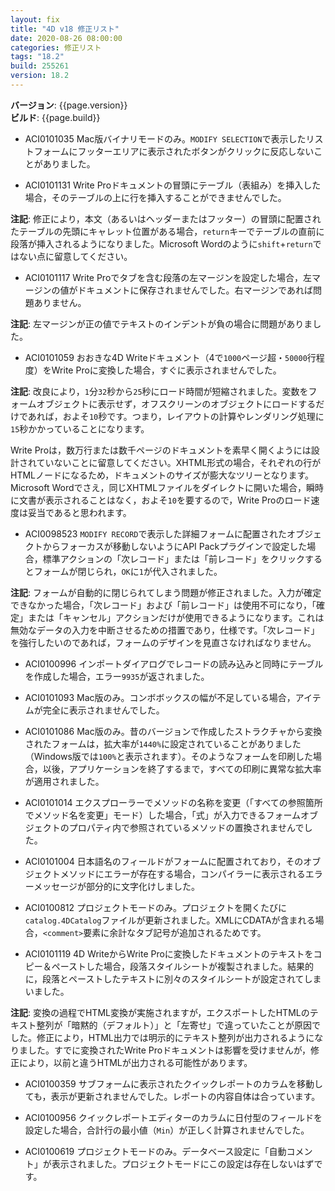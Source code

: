 ```yaml
---
layout: fix
title: "4D v18 修正リスト"
date: 2020-08-26 08:00:00
categories: 修正リスト
tags: "18.2"
build: 255261
version: 18.2
---
```


**バージョン**: {{page.version}}  
**ビルド**: {{page.build}}  

* ACI0101035 Mac版バイナリモードのみ。``MODIFY SELECTION``で表示したリストフォームにフッターエリアに表示されたボタンがクリックに反応しないことがありました。

* ACI0101131 Write Proドキュメントの冒頭にテーブル（表組み）を挿入した場合，そのテーブルの上に行を挿入することができませんでした。

**注記**: 修正により，本文（あるいはヘッダーまたはフッター）の冒頭に配置されたテーブルの先頭にキャレット位置がある場合，``return``キーでテーブルの直前に段落が挿入されるようになりました。Microsoft Wordのように``shift``+``return``ではない点に留意してください。

* ACI0101117 Write Proでタブを含む段落の左マージンを設定した場合，左マージンの値がドキュメントに保存されませんでした。右マージンであれば問題ありません。

**注記**: 左マージンが正の値でテキストのインデントが負の場合に問題がありました。

* ACI0101059 おおきな4D Writeドキュメント（4で``1000``ページ超・``50000``行程度）をWrite Proに変換した場合，すぐに表示されませんでした。

**注記**: 改良により，``1``分``32``秒から``25``秒にロード時間が短縮されました。変数をフォームオブジェクトに表示せず，オフスクリーンのオブジェクトにロードするだけであれば，およそ``10``秒です。つまり，レイアウトの計算やレンダリング処理に``15``秒かかっていることになります。

Write Proは，数万行または数千ページのドキュメントを素早く開くようには設計されていないことに留意してください。XHTML形式の場合，それぞれの行がHTMLノードになるため，ドキュメントのサイズが膨大なツリーとなります。Microsoft Wordでさえ，同じXHTMLファイルをダイレクトに開いた場合，瞬時に文書が表示されることはなく，およそ``10``を要するので，Write Proのロード速度は妥当であると思われます。

* ACI0098523 ``MODIFY RECORD``で表示した詳細フォームに配置されたオブジェクトからフォーカスが移動しないようにAPI Packプラグインで設定した場合，標準アクションの「次レコード」または「前レコード」をクリックするとフォームが閉じられ，``OK``に`1`が代入されました。

**注記**: フォームが自動的に閉じられてしまう問題が修正されました。入力が確定できなかった場合，「次レコード」および「前レコード」は使用不可になり，「確定」または「キャンセル」アクションだけが使用できるようになります。これは無効なデータの入力を中断させるための措置であり，仕様です。「次レコード」を強行したいのであれば，フォームのデザインを見直さなければなりません。

* ACI0100996 インポートダイアログでレコードの読み込みと同時にテーブルを作成した場合，エラー``9935``が返されました。

* ACI0101093 Mac版のみ。コンボボックスの幅が不足している場合，アイテムが完全に表示されませんでした。

* ACI0101086 Mac版のみ。昔のバージョンで作成したストラクチャから変換されたフォームは，拡大率が``1440%``に設定されていることがありました（Windows版では``100%``と表示されます）。そのようなフォームを印刷した場合，以後，アプリケーションを終了するまで，すべての印刷に異常な拡大率が適用されました。

* ACI0101014 エクスプローラーでメソッドの名称を変更（「すべての参照箇所でメソッド名を変更」モード）した場合，「式」が入力できるフォームオブジェクトのプロパティ内で参照されているメソッドの置換されませんでした。

* ACI0101004 日本語名のフィールドがフォームに配置されており，そのオブジェクトメソッドにエラーが存在する場合，コンパイラーに表示されるエラーメッセージが部分的に文字化けしました。

* ACI0100812 プロジェクトモードのみ。プロジェクトを開くたびに``catalog.4DCatalog``ファイルが更新されました。XMLにCDATAが含まれる場合，``<comment>``要素に余計なタブ記号が追加されるためです。

* ACI0101119 4D WriteからWrite Proに変換したドキュメントのテキストをコピー＆ペーストした場合，段落スタイルシートが複製されました。結果的に，段落とペーストしたテキストに別々のスタイルシートが設定されてしまいました。

**注記**: 変換の過程でHTML変換が実施されますが，エクスポートしたHTMLのテキスト整列が「暗黙的（デフォルト）」と「左寄せ」で違っていたことが原因でした。修正により，HTML出力では明示的にテキスト整列が出力されるようになりました。すでに変換されたWrite Proドキュメントは影響を受けませんが，修正により，以前と違うHTMLが出力される可能性があります。

* ACI0100359 サブフォームに表示されたクイックレポートのカラムを移動しても，表示が更新されませんでした。レポートの内容自体は合っています。

* ACI0100956 クイックレポートエディターのカラムに日付型のフィールドを設定した場合，合計行の最小値（``Min``）が正しく計算されませんでした。

* ACI0100619  プロジェクトモードのみ。データベース設定に「自動コメント」が表示されました。プロジェクトモードにこの設定は存在しないはずです。
